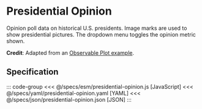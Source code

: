 <script setup>
  import { reset } from '@uwdata/vgplot';
  reset();
</script>

# Presidential Opinion

Opinion poll data on historical U.S. presidents.
Image marks are used to show presidential pictures.
The dropdown menu toggles the opinion metric shown.

<Example spec="/specs/yaml/presidential-opinion.yaml" />

**Credit**: Adapted from an [Observable Plot example](https://observablehq.com/@observablehq/plot-image-medals).

## Specification

::: code-group
<<< @/specs/esm/presidential-opinion.js [JavaScript]
<<< @/specs/yaml/presidential-opinion.yaml [YAML]
<<< @/specs/json/presidential-opinion.json [JSON]
:::
